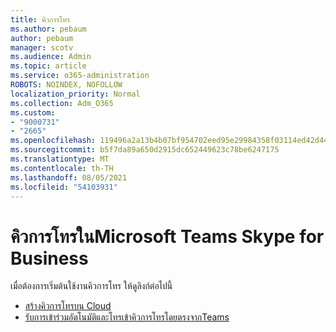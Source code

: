 ```yaml
---
title: คิวการโทร
ms.author: pebaum
author: pebaum
manager: scotv
ms.audience: Admin
ms.topic: article
ms.service: o365-administration
ROBOTS: NOINDEX, NOFOLLOW
localization_priority: Normal
ms.collection: Adm_O365
ms.custom:
- "9000731"
- "2665"
ms.openlocfilehash: 119496a2a13b4b07bf954702eed95e29984358f03114ed42d44c26a422292836
ms.sourcegitcommit: b5f7da89a650d2915dc652449623c78be6247175
ms.translationtype: MT
ms.contentlocale: th-TH
ms.lasthandoff: 08/05/2021
ms.locfileid: "54103931"
---
```

# <a name="call-queues-in-microsoft-teams-and-skype-for-business"></a>คิวการโทรในMicrosoft Teams Skype for Business 

เมื่อต้องการเริ่มต้นใช้งานคิวการโทร ให้ดูลิงก์ต่อไปนี้

- [สร้างคิวการโทรบน Cloud](https://docs.microsoft.com/microsoftteams/create-a-phone-system-call-queue)
- [รับการเข้าร่วมอัตโนมัติและโทรเข้าคิวการโทรโดยตรงจากTeams](https://docs.microsoft.com/microsoftteams/answer-auto-attendant-and-call-queue-calls)